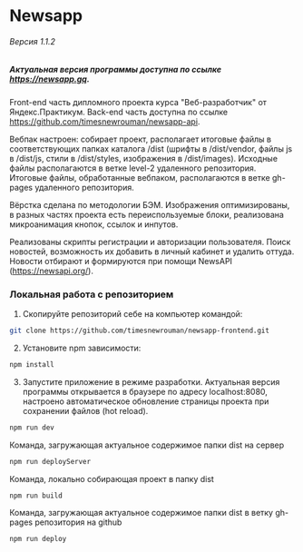 # Newsapp
###### Версия 1.1.2
##### Актуальная версия программы доступна по ссылке https://newsapp.gq.
Front-end часть дипломного проекта курса "Веб-разработчик" от Яндекс.Практикум. Back-end часть доступна по ссылке https://github.com/timesnewrouman/newsapp-api.

Вебпак настроен: собирает проект, располагает итоговые файлы в соответствующих папках каталога /dist (шрифты в /dist/vendor, файлы js в /dist/js, стили в /dist/styles, изображения в /dist/images). Исходные файлы располагаются в ветке level-2 удаленного репозитория. Итоговые файлы, обработанные вебпаком, располагаются в ветке gh-pages удаленного репозитория. 

Вёрстка сделана по методологии БЭМ. Изображения оптимизированы, в разных частях проекта есть переиспользуемые блоки, реализована микроанимация кнопок, ссылок и инпутов.  

Реализованы скрипты регистрации и авторизации пользователя. Поиск новостей, возможность их добавить в личный кабинет и удалить оттуда. Новости отбирают и формируются при помощи NewsAPI (https://newsapi.org/).

### Локальная работа с репозиторием
1) Скопируйте репозиторий себе на компьютер командой:
```sh
git clone https://github.com/timesnewrouman/newsapp-frontend.git
```
2) Установите npm зависимости:
```sh
npm install
```
3) Запустите приложение в режиме разработки. Актуальная версия программы открывается в браузере по адресу localhost:8080, настроено автоматическое обновление страницы проекта при сохранении файлов (hot reload).
```sh
npm run dev
```

Команда, загружающая актуальное содержимое папки dist на сервер 
```sh
npm run deployServer
```

Команда, локально собирающая проект в папку dist
```sh
npm run build
```

Команда, загружающая актуальное содержимое папки dist в ветку gh-pages репозитория на github
```sh
npm run deploy
```
